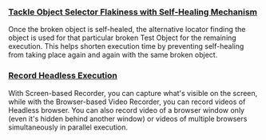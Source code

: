 ### [Tackle Object Selector Flakiness with Self-Healing Mechanism](https://docs.katalon.com/katalon-studio/docs/self-healing.html)

Once the broken object is self-healed, the alternative locator finding the object is used for that particular broken Test Object for the remaining execution. This helps shorten execution time by preventing self-healing from taking place again and again with the same broken object.

### [Record Headless Execution](https://docs.katalon.com/katalon-studio/docs/screenshots-videos.html#browser-based-video-recorder)

With Screen-based Recorder, you can capture what's visible on the screen, while with the Browser-based Video Recorder, you can record videos of Headless browser. You can also record video of a browser window only (even it's hidden behind another window) or videos of multiple browsers simultaneously in parallel execution.

